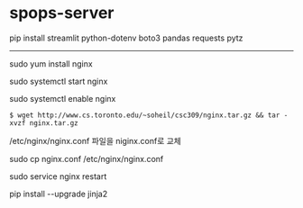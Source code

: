 # spops-server

pip install streamlit python-dotenv boto3 pandas requests pytz

---

sudo yum install nginx

sudo systemctl start nginx

sudo systemctl enable nginx

`$ wget http://www.cs.toronto.edu/~soheil/csc309/nginx.tar.gz && tar -xvzf nginx.tar.gz`

/etc/nginx/nginx.conf 파일을 niginx.conf로 교체

sudo cp nginx.conf /etc/nginx/nginx.conf

sudo service nginx restart


pip install --upgrade jinja2
